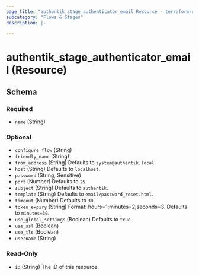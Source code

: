```yaml
---
page_title: "authentik_stage_authenticator_email Resource - terraform-provider-authentik"
subcategory: "Flows & Stages"
description: |-
  
---
```


# authentik_stage_authenticator_email (Resource)





<!-- schema generated by tfplugindocs -->
## Schema

### Required

- `name` (String)

### Optional

- `configure_flow` (String)
- `friendly_name` (String)
- `from_address` (String) Defaults to `system@authentik.local`.
- `host` (String) Defaults to `localhost`.
- `password` (String, Sensitive)
- `port` (Number) Defaults to `25`.
- `subject` (String) Defaults to `authentik`.
- `template` (String) Defaults to `email/password_reset.html`.
- `timeout` (Number) Defaults to `30`.
- `token_expiry` (String) Format: hours=1;minutes=2;seconds=3. Defaults to `minutes=30`.
- `use_global_settings` (Boolean) Defaults to `true`.
- `use_ssl` (Boolean)
- `use_tls` (Boolean)
- `username` (String)

### Read-Only

- `id` (String) The ID of this resource.
